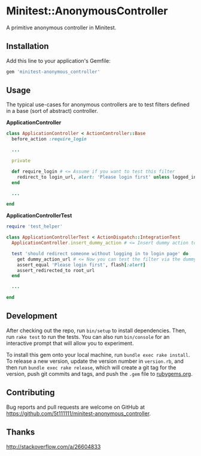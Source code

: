 # Minitest::AnonymousController

A primitive anonymous controller in Minitest.

## Installation

Add this line to your application's Gemfile:

```ruby
gem 'minitest-anonymous_controller'
```

## Usage

The typical use-cases for anonymous controllers are to test filters defined in a base (sort of abstract) controller.

__ApplicationController__

```ruby
class ApplicationController < ActionController::Base
  before_action :require_login

  ...

  private

  def require_login # <= Assume if you want to test this filter
    redirect_to login_url, alert: 'Please login first' unless logged_in?
  end

  ...

end
```

__ApplicationControllerTest__

```ruby
require 'test_helper'

class ApplicationControllerTest < ActionDispatch::IntegrationTest
  ApplicationController.insert_dummy_action # <= Insert dummy action to the controller

  test 'should redirect someone without logging in to login page' do
    get dummy_action_url # <= Now you can test the filter via the dummy action
    assert_equal 'Please login first', flash[:alert]
    assert_redirected_to root_url
  end

  ...

end
```

## Development

After checking out the repo, run `bin/setup` to install dependencies. Then, run `rake test` to run the tests. You can also run `bin/console` for an interactive prompt that will allow you to experiment.

To install this gem onto your local machine, run `bundle exec rake install`. To release a new version, update the version number in `version.rb`, and then run `bundle exec rake release`, which will create a git tag for the version, push git commits and tags, and push the `.gem` file to [rubygems.org](https://rubygems.org).

## Contributing

Bug reports and pull requests are welcome on GitHub at https://github.com/5t111111/minitest-anonymous_controller.

## Thanks

http://stackoverflow.com/a/26604833
